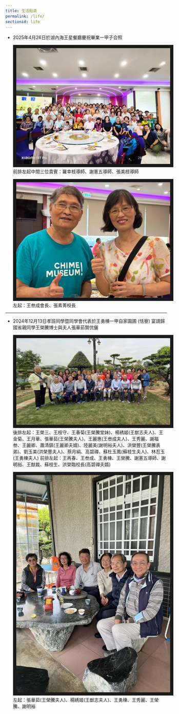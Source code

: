```yaml
---
title: 生活點滴
permalink: /life/
sectionid: life
---
```

- 2025年4月26日於湖內海王星餐廳慶祝畢業一甲子合照

  <img src="/img/life_2025年4月26日於湖內海王星餐廳慶祝畢業一甲子合照.jpg"
       width="500"
       alt="2025年4月26日於湖內海王星餐廳慶祝畢業一甲子合照" border="10" />
  前排左起中間三位貴賓：羅幸枝導師、謝憲五導師、張美枝導師

  <img src="/img/life_2025年4月26日王叁成會長張素菁校長.jpg"
       width="500"
       alt="2025年4月26日王叁成會長張素菁校長" border="10" />
  左起：王叁成會長、張素菁校長
  
---
- 2024年12月13日孝班同學暨同學會代表於王勇棟一甲自家園圃 (恬寮) 宴請歸國省親同學王榮騰博士與夫人張華茹賢伉儷

  <img src="/img/life_2024年12月13日於王勇棟一甲恬寮合照.jpg"
       width="500"
       alt="2024年12月13日於王勇棟一甲恬寮合照" border="10" />
  後排左起：王榮三、王枝守、王春菊(王榮騰堂妹)、楊綉姬(王猷志夫人)、王金菊、王月華、張華茹(王榮騰夫人)、王麗惠(王叁成夫人)、王秀麗、謝福叁、王麗卿、蕭清鎮(王麗卿夫婿)、陸麗美(謝明裕夫人)、洪榮豐(王榮騰表弟)、劉玉美(洪榮豐夫人)、蔡月絹、高碧禪、蘇杜玉鳳(蘇枝生夫人)、林忍玉(王勇棟夫人)
前排左起：王再春、王叁成、王勇棟、王榮騰、謝憲五導師、謝明裕、王猷裁、蘇枝生、洪榮臨校長(高碧禪夫婿)

  <img src="/img/life_2024年12月13日於王勇棟一甲恬寮餐敘後合照.jpg"
       width="500"
       alt="2024年12月13日於王勇棟一甲恬寮餐敘後合照" border="10" />
  左起：張華茹(王榮騰夫人)、楊綉姬(王猷志夫人)、王勇棟、王秀麗、王榮騰、謝明裕


